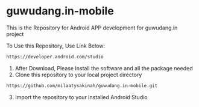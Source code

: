 # guwudang.in-mobile

This is the Repository for Android APP development for guwudang.in project

To Use this Repository, Use Link Below:
```bash
https://developer.android.com/studio
```
1. After Download, Please Install the software and all the package needed
2. Clone this repository to your local project directory
```bash
https://github.com/milaatysakinah/guwudang.in-mobile.git
```
3. Import the repository to your Installed Android Studio
